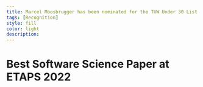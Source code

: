 ```yaml
---
title: Marcel Moosbrugger has been nominated for the TUW Under 30 List
tags: [Recognition]  
style: fill
color: light
description: 
---
```


# Best Software Science Paper at ETAPS 2022

